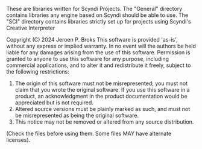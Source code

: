 These are libraries written for Scyndi Projects.
The "General" directory contains libraries any engine based on Scyndi should be able to use.
The "SCI" directory contains libraries strictly set up for projects using Scyndi's Creative Interpreter

Copyright (C) 2024 Jeroen P. Broks
This software is provided 'as-is', without any express or implied warranty.  In no event will the authors be held liable for any damages arising from the use of this software.
Permission is granted to anyone to use this software for any purpose, including commercial applications, and to alter it and redistribute it freely, subject to the following restrictions:
1. The origin of this software must not be misrepresented; you must not claim that you wrote the original software. If you use this software in a product, an acknowledgment in the product documentation would be appreciated but is not required.
2. Altered source versions must be plainly marked as such, and must not be misrepresented as being the original software.
3. This notice may not be removed or altered from any source distribution.

(Check the files before using them. Some files MAY have alternate licenses).
